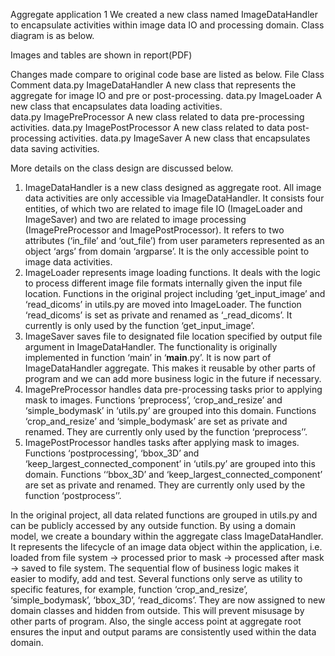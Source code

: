 Aggregate application 1
We created a new class named ImageDataHandler to encapsulate activities within image data IO and processing domain. 
Class diagram is as below. 


Images and tables are shown in report(PDF) 
 
Changes made compare to original code base are listed as below. 
File	Class	Comment
data.py	ImageDataHandler	A new class that represents the aggregate for image IO and pre or post-processing.
data.py	ImageLoader	A new class that encapsulates data loading activities.  
data.py	ImagePreProcessor	A new class related to data pre-processing activities. 
data.py	ImagePostProcessor	A new class related to data post-processing activities. 
data.py	ImageSaver	A new class that encapsulates data saving activities. 

More details on the class design are discussed below. 
1.	ImageDataHandler is a new class designed as aggregate root. All image data activities are only accessible via ImageDataHandler. It consists four entities, of which two are related to image file IO (ImageLoader and ImageSaver) and two are related to image processing (ImagePreProcessor and ImagePostProcessor). It refers to two attributes (‘in_file’ and ‘out_file’) from user parameters represented as an object ‘args’ from domain ‘argparse’. It is the only accessible point to image data activities. 
2.	ImageLoader represents image loading functions. It deals with the logic to process different image file formats internally given the input file location. Functions in the original project including ‘get_input_image’ and ‘read_dicoms’ in utils.py are moved into ImageLoader. The function ‘read_dicoms’ is set as private and renamed as ‘_read_dicoms’. It currently is only used by the function ‘get_input_image’. 
3.	ImageSaver saves file to designated file location specified by output file argument in ImageDataHandler. The functionality is originally implemented in function ‘main’ in ‘__main__.py’. It is now part of ImageDataHandler aggregate. This makes it reusable by other parts of program and we can add more business logic in the future if necessary.
4.	ImagePreProcessor handles data pre-processing tasks prior to applying mask to images. Functions ‘preprocess’, ‘crop_and_resize’ and ‘simple_bodymask’ in ‘utils.py’ are grouped into this domain. Functions ‘crop_and_resize’ and ‘simple_bodymask’ are set as private and renamed. They are currently only used by the function ‘preprocess’’. 
5.	ImagePostProcessor handles tasks after applying mask to images. Functions ‘postprocessing’, ‘bbox_3D’ and ‘keep_largest_connected_component’ in ‘utils.py’ are grouped into this domain. Functions ‘‘bbox_3D’ and ‘keep_largest_connected_component’ are set as private and renamed. They are currently only used by the function ‘postprocess’’. 

In the original project, all data related functions are grouped in utils.py and can be publicly accessed by any outside function. By using a domain model, we create a boundary within the aggregate class ImageDataHandler. It represents the lifecycle of an image data object within the application, i.e. loaded from file system -> processed prior to mask -> processed after mask -> saved to file system. The sequential flow of business logic makes it easier to modify, add and test. Several functions only serve as utility to specific features, for example, function ‘crop_and_resize’, ‘simple_bodymask’, ‘bbox_3D’, ‘read_dicoms’. They are now assigned to new domain classes and hidden from outside. This will prevent misusage by other parts of program. Also, the single access point at aggregate root ensures the input and output params are consistently used within the data domain.
